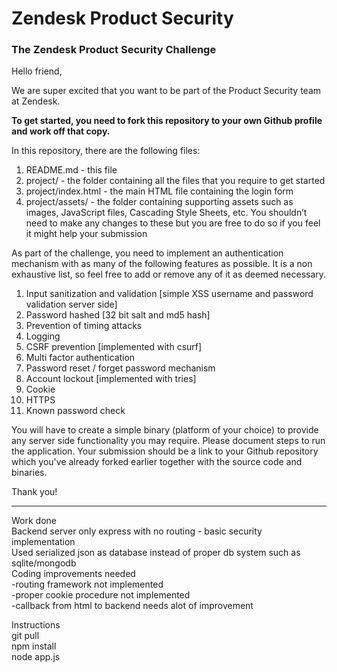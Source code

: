 # Zendesk Product Security
### The Zendesk Product Security Challenge

Hello friend,

We are super excited that you want to be part of the Product Security team at Zendesk.

**To get started, you need to fork this repository to your own Github profile and work off that copy.**

In this repository, there are the following files:
1. README.md - this file
2. project/ - the folder containing all the files that you require to get started
3. project/index.html - the main HTML file containing the login form
4. project/assets/ - the folder containing supporting assets such as images, JavaScript files, Cascading Style Sheets, etc. You shouldn’t need to make any changes to these but you are free to do so if you feel it might help your submission

As part of the challenge, you need to implement an authentication mechanism with as many of the following features as possible. It is a non exhaustive list, so feel free to add or remove any of it as deemed necessary.

1. Input sanitization and validation [simple XSS username and password validation server side]
2. Password hashed [32 bit salt and md5 hash]
3. Prevention of timing attacks
4. Logging
5. CSRF prevention [implemented with csurf]
6. Multi factor authentication
7. Password reset / forget password mechanism
8. Account lockout [implemented with tries]
9. Cookie
10. HTTPS
11. Known password check

You will have to create a simple binary (platform of your choice) to provide any server side functionality you may require. Please document steps to run the application. Your submission should be a link to your Github repository which you've already forked earlier together with the source code and binaries.

Thank you!

------------
Work done   
Backend server only express with no routing - basic security implementation    
Used serialized json as database instead of proper db system such as sqlite/mongodb    
Coding improvements needed  
-routing framework not implemented  
-proper cookie procedure not implemented  
-callback from html to backend needs alot of improvement  

Instructions  
git pull  
npm install  
node app.js  
